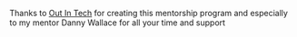 Thanks to [Out In Tech](https://outintech.com/) for creating this mentorship program and especially to my mentor Danny Wallace for all your time and support
